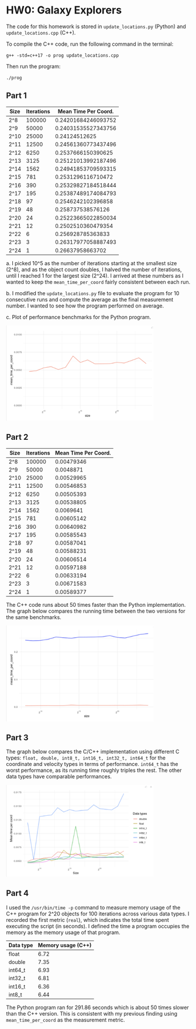 # HW0: Galaxy Explorers

The code for this homework is stored in `update_locations.py` (Python) and `update_locations.cpp` (C++).

To compile the C++ code, run the following command in the terminal:

```
g++ -std=c++17 -o prog update_locations.cpp
```
Then run the program:

```
./prog
```

## Part 1

Size | Iterations | Mean Time Per Coord.
-----|------------|--------------------
2^8 | 100000 | 0.24201684246093752
2^9 | 50000 | 0.24031535527343756
2^10 | 25000 | 0.24124512625
2^11  | 12500 | 0.24561360773437496
2^12 | 6250 | 0.2537666150390625
2^13 | 3125 | 0.25121013992187496
2^14 | 1562 | 0.24941853709593315
2^15 | 781 | 0.2531296116710472
2^16 | 390 | 0.25329827184518444
2^17 | 195 | 0.25387489174084793
2^18 | 97 | 0.2546242102396858
2^19 | 48 | 0.258737538576126
2^20 | 24 | 0.25223665022850034
2^21 | 12 | 0.2502510360479354
2^22 | 6 | 0.256928785363833
2^23 | 3 | 0.26317977058887493
2^24 | 1 | 0.26637958663702

a. I picked 10^5 as the number of iterations starting at the smallest size (2^8), and as the object count doubles, I halved the number of iterations, until I reached 1 for the largest size (2^24). I arrived at these numbers as I wanted to keep the `mean_time_per_coord` fairly consistent between each run.

b. I modified the `update_locations.py` file to evaluate the program for 10 consecutive runs and compute the average as the final measurement number. I wanted to see how the program performed on average.

c. Plot of performance benchmarks for the Python program.

<img src="graphs/plot-1.png" width="80%">

## Part 2

Size | Iterations | Mean Time Per Coord.
-----|------------|--------------------
2^8 | 100000 | 0.00479346
2^9 | 50000 | 0.0048871
2^10 | 25000 | 0.00529965
2^11  | 12500 | 0.00546853
2^12 | 6250 | 0.00505393
2^13 | 3125 | 0.00538805
2^14 | 1562 | 0.0069641
2^15 | 781 | 0.00605142
2^16 | 390 | 0.00640982
2^17 | 195 | 0.00585543
2^18 | 97 | 0.00587041
2^19 | 48 | 0.00588231
2^20 | 24 | 0.00606514
2^21 | 12 | 0.00597188
2^22 | 6 | 0.00633194
2^23 | 3 | 0.00671583
2^24 | 1 | 0.00589377

The C++ code runs about 50 times faster than the Python implementation. The graph below compares the running time between the two versions for the same benchmarks.

<img src="graphs/plot-2.png" width="80%">

## Part 3

The graph below compares the C/C++ implementation using different C types: `float, double, int8_t, int16_t, int32_t, int64_t` for the coordinate and velocity types in terms of performance. `int64_t` has the worst performance, as its running time roughly triples the rest. The other data types have comparable performances.

<img src="graphs/plot-3.png" width="80%">

## Part 4

I used the `/usr/bin/time -p` command to measure memory usage of the C++ program for 2^20 objects for 100 iterations across various data types. I recorded the first metric (`real`), which indicates the total time spent executing the script (in seconds). I defined the time a program occupies the memory as the memory usage of that program.

Data type | Memory usage (C++)
----------|------------
float | 6.72
double  | 7.35
int64_t |  6.93
int32_t | 6.81
int16_t | 6.36
int8_t | 6.44

The Python program ran for 291.86 seconds which is about 50 times slower than the C++ version. This is consistent with my previous finding using `mean_time_per_coord` as the measurement metric.
